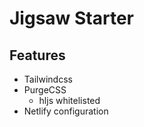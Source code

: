 # Jigsaw Starter

## Features
* Tailwindcss
* PurgeCSS
    * hljs whitelisted
* Netlify configuration
